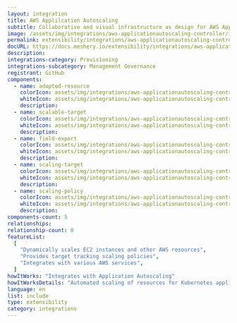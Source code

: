 ```yaml
---
layout: integration
title: AWS Applilcation Autoscaling
subtitle: Collaborative and visual infrastructure as design for AWS Applilcation Autoscaling
image: /assets/img/integrations/aws-applicationautoscaling-controller/icons/color/aws-applicationautoscaling-controller-color.svg
permalink: extensibility/integrations/aws-applicationautoscaling-controller
docURL: https://docs.meshery.io/extensibility/integrations/aws-applicationautoscaling-controller
description:
integrations-category: Provisioning
integrations-subcategory: Management Governance
registrant: GitHub
components:
  - name: adopted-resource
    colorIcon: assets/img/integrations/aws-applicationautoscaling-controller/components/adopted-resource/icons/color/adopted-resource-color.svg
    whiteIcon: assets/img/integrations/aws-applicationautoscaling-controller/components/adopted-resource/icons/white/adopted-resource-white.svg
    description:
  - name: scalable-target
    colorIcon: assets/img/integrations/aws-applicationautoscaling-controller/components/scalable-target/icons/color/scalable-target-color.svg
    whiteIcon: assets/img/integrations/aws-applicationautoscaling-controller/components/scalable-target/icons/white/scalable-target-white.svg
    description:
  - name: field-export
    colorIcon: assets/img/integrations/aws-applicationautoscaling-controller/components/field-export/icons/color/field-export-color.svg
    whiteIcon: assets/img/integrations/aws-applicationautoscaling-controller/components/field-export/icons/white/field-export-white.svg
    description:
  - name: scaling-target
    colorIcon: assets/img/integrations/aws-applicationautoscaling-controller/components/scaling-target/icons/color/scaling-target-color.svg
    whiteIcon: assets/img/integrations/aws-applicationautoscaling-controller/components/scaling-target/icons/white/scaling-target-white.svg
    description:
  - name: scaling-policy
    colorIcon: assets/img/integrations/aws-applicationautoscaling-controller/components/scaling-policy/icons/color/scaling-policy-color.svg
    whiteIcon: assets/img/integrations/aws-applicationautoscaling-controller/components/scaling-policy/icons/white/scaling-policy-white.svg
    description:
components-count: 5
relationships:
relationship-count: 0
featureList:
  [
    "Dynamically scales EC2 instances and other AWS resources",
    "Provides target tracking scaling policies",
    "Integrates with various AWS services",
  ]
howItWorks: "Integrates with Application Autoscaling"
howItWorksDetails: "Automated scaling of resources for Kubernetes applications on AWS"
language: en
list: include
type: extensibility
category: integrations
---
```

